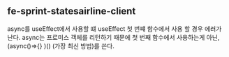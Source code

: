 ## fe-sprint-statesairline-client
async를 useEffect에서 사용할 떄 useEffect 첫 번쨰 함수에서 사용 할 경우 에러가 난다.
async는 프로미스 객체를 리턴하기 때문에
첫 번째 함수에서 사용하는게 아닌, (async()=>{} )() (가장 최신 방법)를 쓴다.
